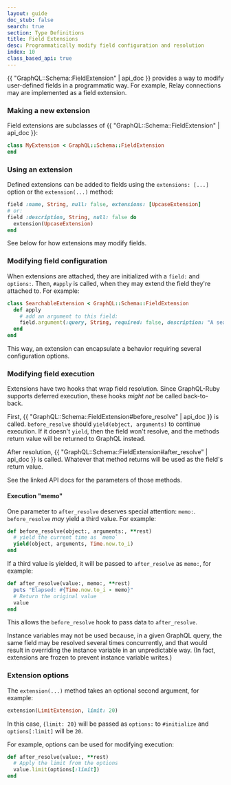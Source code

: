 ```yaml
---
layout: guide
doc_stub: false
search: true
section: Type Definitions
title: Field Extensions
desc: Programmatically modify field configuration and resolution
index: 10
class_based_api: true
---
```


{{ "GraphQL::Schema::FieldExtension" | api_doc }} provides a way to modify user-defined fields in a programmatic way. For example, Relay connections may are implemented as a field extension.

### Making a new extension

Field extensions are subclasses of {{ "GraphQL::Schema::FieldExtension" | api_doc }}:

```ruby
class MyExtension < GraphQL::Schema::FieldExtension
end
```

### Using an extension

Defined extensions can be added to fields using the `extensions: [...]` option or the `extension(...)` method:

```ruby
field :name, String, null: false, extensions: [UpcaseExtension]
# or:
field :description, String, null: false do
  extension(UpcaseExtension)
end
```

See below for how extensions may modify fields.

### Modifying field configuration

When extensions are attached, they are initialized with a `field:` and `options:`. Then, `#apply` is called, when they may extend the field they're attached to. For example:

```ruby
class SearchableExtension < GraphQL::Schema::FieldExtension
  def apply
    # add an argument to this field:
    field.argument(:query, String, required: false, description: "A search query")
  end
end
```

This way, an extension can encapsulate a behavior requiring several configuration options.

### Modifying field execution

Extensions have two hooks that wrap field resolution. Since GraphQL-Ruby supports deferred execution, these hooks _might not_ be called back-to-back.

First, {{ "GraphQL::Schema::FieldExtension#before_resolve" | api_doc }} is called. `before_resolve` should `yield(object, arguments)` to continue execution. If it doesn't `yield`, then the field won't resolve, and the methods return value will be returned to GraphQL instead.

After resolution, {{ "GraphQL::Schema::FieldExtension#after_resolve" | api_doc }} is called. Whatever that method returns will be used as the field's return value.

See the linked API docs for the parameters of those methods.

#### Execution "memo"

One parameter to `after_resolve` deserves special attention: `memo:`. `before_resolve` _may_ yield a third value. For example:

```ruby
def before_resolve(object:, arguments:, **rest)
  # yield the current time as `memo`
  yield(object, arguments, Time.now.to_i)
end
```

If a third value is yielded, it will be passed to `after_resolve` as `memo:`, for example:

```ruby
def after_resolve(value:, memo:, **rest)
  puts "Elapsed: #{Time.now.to_i - memo}"
  # Return the original value
  value
end
```

This allows the `before_resolve` hook to pass data to `after_resolve`.

Instance variables may not be used because, in a given GraphQL query, the same field may be resolved several times concurrently, and that would result in overriding the instance variable in an unpredictable way. (In fact, extensions are frozen to prevent instance variable writes.)

### Extension options

The `extension(...)` method takes an optional second argument, for example:

```ruby
extension(LimitExtension, limit: 20)
```

In this case, `{limit: 20}` will be passed as `options:` to `#initialize` and `options[:limit]` will be `20`.

For example, options can be used for modifying execution:

```ruby
def after_resolve(value:, **rest)
  # Apply the limit from the options
  value.limit(options[:limit])
end
```
